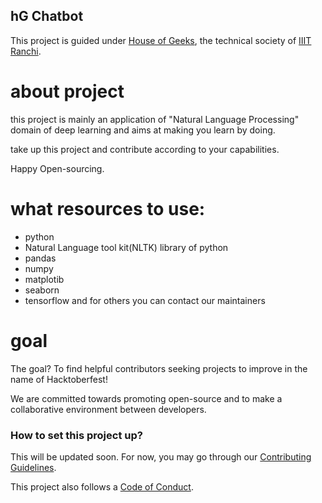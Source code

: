 ## hG Chatbot

This project is guided under [House of Geeks](houseofgeeks.netlify.app), the technical
society of [IIIT Ranchi](iiitranchi.ac.in).

# about project
this project is mainly an application of "Natural Language Processing" domain of deep learning and aims at making you learn by doing.

take up this project and contribute according to your capabilities.

Happy Open-sourcing.

# what resources to use:

* python
* Natural Language tool kit(NLTK) library of python
* pandas
* numpy
* matplotib
* seaborn
* tensorflow
and for others you can contact our maintainers


# goal

The goal? To find helpful contributors seeking projects to improve in the name of Hacktoberfest!





We are committed towards promoting open-source and to make a collaborative environment
between developers.

### How to set this project up?

This will be updated soon. For now, you may go through our
[Contributing Guidelines](CONTRIBUTING.md).

This project also follows a [Code of Conduct](CODE_OF_CONDUCT.md).
